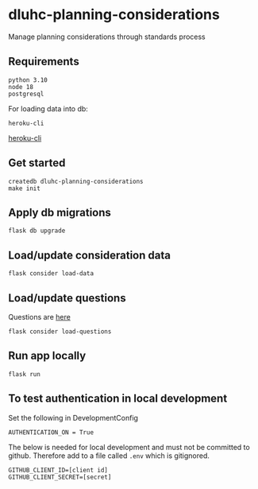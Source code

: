 # dluhc-planning-considerations
Manage planning considerations through standards process


## Requirements

    python 3.10
    node 18
    postgresql

For loading data into db:

    heroku-cli

[heroku-cli](https://devcenter.heroku.com/articles/heroku-cli)


## Get started

    createdb dluhc-planning-considerations
    make init

## Apply db migrations
    flask db upgrade


## Load/update consideration data

    flask consider load-data

## Load/update questions

Questions are [here](application/question_sets.py)

    flask consider load-questions

## Run app locally

    flask run


## To test authentication in local development

Set the following in DevelopmentConfig

    AUTHENTICATION_ON = True

The below is needed for local development and must not be committed to github. Therefore
add to a file called ```.env``` which is gitignored.

    GITHUB_CLIENT_ID=[client id]
    GITHUB_CLIENT_SECRET=[secret]
